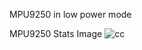 MPU9250 in low power mode

MPU9250 Stats Image
![cc](https://github.com/purohitprachi72/mpu-lp/assets/44903110/c1d4da62-9f7e-4368-83f2-4b098ed4da5f)
